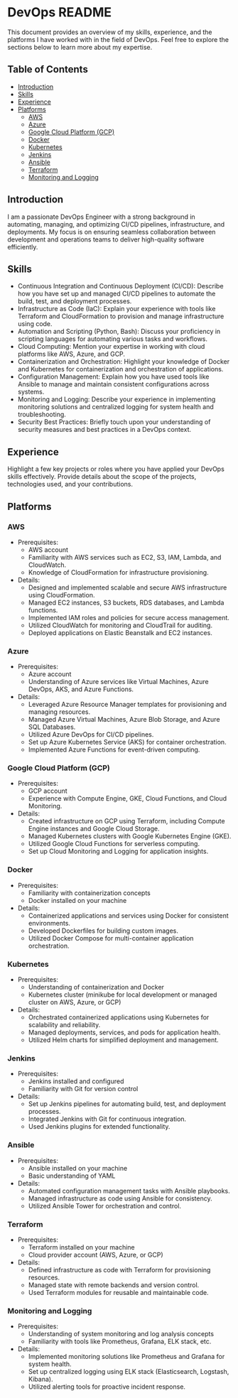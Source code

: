 # DevOps README

This document provides an overview of my skills, experience, and the platforms I have worked with in the field of DevOps. Feel free to explore the sections below to learn more about my expertise.

## Table of Contents
- [Introduction](#introduction)
- [Skills](#skills)
- [Experience](#experience)
- [Platforms](#platforms)
  - [AWS](#aws)
  - [Azure](#azure)
  - [Google Cloud Platform (GCP)](#gcp)
  - [Docker](#docker)
  - [Kubernetes](#kubernetes)
  - [Jenkins](#jenkins)
  - [Ansible](#ansible)
  - [Terraform](#terraform)
  - [Monitoring and Logging](#monitoring-and-logging)

## Introduction
I am a passionate DevOps Engineer with a strong background in automating, managing, and optimizing CI/CD pipelines, infrastructure, and deployments. My focus is on ensuring seamless collaboration between development and operations teams to deliver high-quality software efficiently.

## Skills
- Continuous Integration and Continuous Deployment (CI/CD): Describe how you have set up and managed CI/CD pipelines to automate the build, test, and deployment processes.
- Infrastructure as Code (IaC): Explain your experience with tools like Terraform and CloudFormation to provision and manage infrastructure using code.
- Automation and Scripting (Python, Bash): Discuss your proficiency in scripting languages for automating various tasks and workflows.
- Cloud Computing: Mention your expertise in working with cloud platforms like AWS, Azure, and GCP.
- Containerization and Orchestration: Highlight your knowledge of Docker and Kubernetes for containerization and orchestration of applications.
- Configuration Management: Explain how you have used tools like Ansible to manage and maintain consistent configurations across systems.
- Monitoring and Logging: Describe your experience in implementing monitoring solutions and centralized logging for system health and troubleshooting.
- Security Best Practices: Briefly touch upon your understanding of security measures and best practices in a DevOps context.

## Experience
Highlight a few key projects or roles where you have applied your DevOps skills effectively. Provide details about the scope of the projects, technologies used, and your contributions.

## Platforms

### AWS
- Prerequisites:
  - AWS account
  - Familiarity with AWS services such as EC2, S3, IAM, Lambda, and CloudWatch.
  - Knowledge of CloudFormation for infrastructure provisioning.
- Details:
  - Designed and implemented scalable and secure AWS infrastructure using CloudFormation.
  - Managed EC2 instances, S3 buckets, RDS databases, and Lambda functions.
  - Implemented IAM roles and policies for secure access management.
  - Utilized CloudWatch for monitoring and CloudTrail for auditing.
  - Deployed applications on Elastic Beanstalk and EC2 instances.

### Azure
- Prerequisites:
  - Azure account
  - Understanding of Azure services like Virtual Machines, Azure DevOps, AKS, and Azure Functions.
- Details:
  - Leveraged Azure Resource Manager templates for provisioning and managing resources.
  - Managed Azure Virtual Machines, Azure Blob Storage, and Azure SQL Databases.
  - Utilized Azure DevOps for CI/CD pipelines.
  - Set up Azure Kubernetes Service (AKS) for container orchestration.
  - Implemented Azure Functions for event-driven computing.

### Google Cloud Platform (GCP)
- Prerequisites:
  - GCP account
  - Experience with Compute Engine, GKE, Cloud Functions, and Cloud Monitoring.
- Details:
  - Created infrastructure on GCP using Terraform, including Compute Engine instances and Google Cloud Storage.
  - Managed Kubernetes clusters with Google Kubernetes Engine (GKE).
  - Utilized Google Cloud Functions for serverless computing.
  - Set up Cloud Monitoring and Logging for application insights.

### Docker
- Prerequisites:
  - Familiarity with containerization concepts
  - Docker installed on your machine
- Details:
  - Containerized applications and services using Docker for consistent environments.
  - Developed Dockerfiles for building custom images.
  - Utilized Docker Compose for multi-container application orchestration.

### Kubernetes
- Prerequisites:
  - Understanding of containerization and Docker
  - Kubernetes cluster (minikube for local development or managed cluster on AWS, Azure, or GCP)
- Details:
  - Orchestrated containerized applications using Kubernetes for scalability and reliability.
  - Managed deployments, services, and pods for application health.
  - Utilized Helm charts for simplified deployment and management.

### Jenkins
- Prerequisites:
  - Jenkins installed and configured
  - Familiarity with Git for version control
- Details:
  - Set up Jenkins pipelines for automating build, test, and deployment processes.
  - Integrated Jenkins with Git for continuous integration.
  - Used Jenkins plugins for extended functionality.

### Ansible
- Prerequisites:
  - Ansible installed on your machine
  - Basic understanding of YAML
- Details:
  - Automated configuration management tasks with Ansible playbooks.
  - Managed infrastructure as code using Ansible for consistency.
  - Utilized Ansible Tower for orchestration and control.

### Terraform
- Prerequisites:
  - Terraform installed on your machine
  - Cloud provider account (AWS, Azure, or GCP)
- Details:
  - Defined infrastructure as code with Terraform for provisioning resources.
  - Managed state with remote backends and version control.
  - Used Terraform modules for reusable and maintainable code.

### Monitoring and Logging
- Prerequisites:
  - Understanding of system monitoring and log analysis concepts
  - Familiarity with tools like Prometheus, Grafana, ELK stack, etc.
- Details:
  - Implemented monitoring solutions like Prometheus and Grafana for system health.
  - Set up centralized logging using ELK stack (Elasticsearch, Logstash, Kibana).
  - Utilized alerting tools for proactive incident response.
